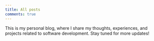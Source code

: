 ```yaml
---
title: All posts
comments: true
---
```


This is my personal blog, where I share my thoughts, experiences, and projects related to software development.
Stay tuned for more updates!

